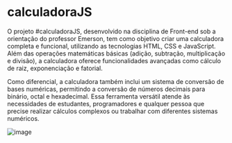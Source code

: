 # calculadoraJS

O projeto #calculadoraJS, desenvolvido na disciplina de Front-end sob a orientação do professor Emerson, tem como objetivo criar uma calculadora completa e funcional, utilizando as tecnologias HTML, CSS e JavaScript. Além das operações matemáticas básicas (adição, subtração, multiplicação e divisão), a calculadora oferece funcionalidades avançadas como cálculo de raiz, exponenciação e fatorial.

Como diferencial, a calculadora também inclui um sistema de conversão de bases numéricas, permitindo a conversão de números decimais para binário, octal e hexadecimal. Essa ferramenta versátil atende às necessidades de estudantes, programadores e qualquer pessoa que precise realizar cálculos complexos ou trabalhar com diferentes sistemas numéricos.

![image](https://github.com/user-attachments/assets/7d772ebf-4ab7-47b2-84b9-0ac2b14b6545)
